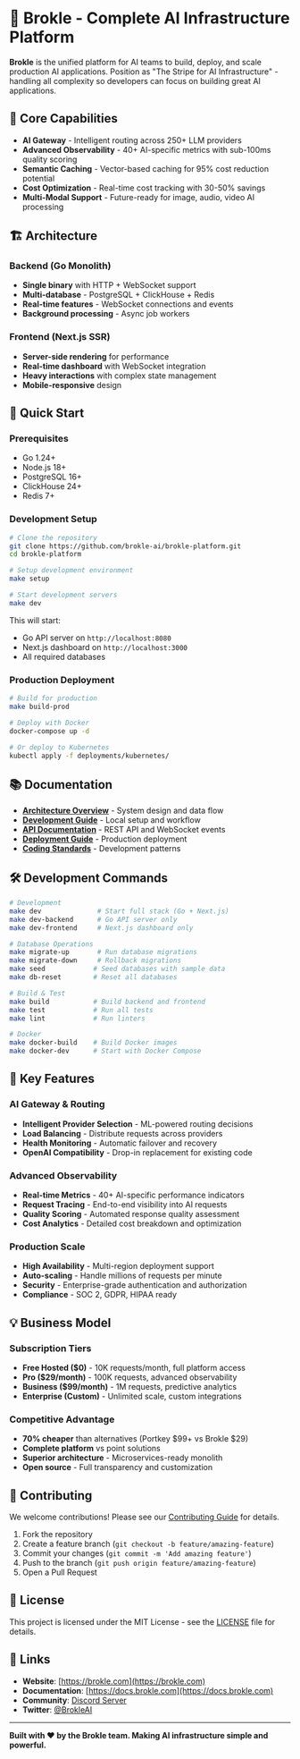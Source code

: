 # 🚀 Brokle - Complete AI Infrastructure Platform

**Brokle** is the unified platform for AI teams to build, deploy, and scale production AI applications. Position as "The Stripe for AI Infrastructure" - handling all complexity so developers can focus on building great AI applications.

## 🎯 Core Capabilities
- **AI Gateway** - Intelligent routing across 250+ LLM providers
- **Advanced Observability** - 40+ AI-specific metrics with sub-100ms quality scoring  
- **Semantic Caching** - Vector-based caching for 95% cost reduction potential
- **Cost Optimization** - Real-time cost tracking with 30-50% savings
- **Multi-Modal Support** - Future-ready for image, audio, video AI processing

## 🏗️ Architecture

### Backend (Go Monolith)
- **Single binary** with HTTP + WebSocket support
- **Multi-database** - PostgreSQL + ClickHouse + Redis
- **Real-time features** - WebSocket connections and events
- **Background processing** - Async job workers

### Frontend (Next.js SSR)
- **Server-side rendering** for performance
- **Real-time dashboard** with WebSocket integration
- **Heavy interactions** with complex state management
- **Mobile-responsive** design

## 🚀 Quick Start

### Prerequisites
- Go 1.24+
- Node.js 18+
- PostgreSQL 16+
- ClickHouse 24+
- Redis 7+

### Development Setup

```bash
# Clone the repository
git clone https://github.com/brokle-ai/brokle-platform.git
cd brokle-platform

# Setup development environment
make setup

# Start development servers
make dev
```

This will start:
- Go API server on `http://localhost:8080`
- Next.js dashboard on `http://localhost:3000`
- All required databases

### Production Deployment

```bash
# Build for production
make build-prod

# Deploy with Docker
docker-compose up -d

# Or deploy to Kubernetes
kubectl apply -f deployments/kubernetes/
```

## 📚 Documentation

- [**Architecture Overview**](docs/ARCHITECTURE.md) - System design and data flow
- [**Development Guide**](docs/DEVELOPMENT.md) - Local setup and workflow
- [**API Documentation**](docs/API.md) - REST API and WebSocket events
- [**Deployment Guide**](docs/DEPLOYMENT.md) - Production deployment
- [**Coding Standards**](docs/CODING_STANDARDS.md) - Development patterns

## 🛠️ Development Commands

```bash
# Development
make dev              # Start full stack (Go + Next.js)
make dev-backend      # Go API server only
make dev-frontend     # Next.js dashboard only

# Database Operations
make migrate-up       # Run database migrations
make migrate-down     # Rollback migrations
make seed            # Seed databases with sample data
make db-reset        # Reset all databases

# Build & Test
make build           # Build backend and frontend
make test            # Run all tests
make lint            # Run linters

# Docker
make docker-build    # Build Docker images
make docker-dev      # Start with Docker Compose
```

## 🌟 Key Features

### AI Gateway & Routing
- **Intelligent Provider Selection** - ML-powered routing decisions
- **Load Balancing** - Distribute requests across providers
- **Health Monitoring** - Automatic failover and recovery
- **OpenAI Compatibility** - Drop-in replacement for existing code

### Advanced Observability
- **Real-time Metrics** - 40+ AI-specific performance indicators
- **Request Tracing** - End-to-end visibility into AI requests
- **Quality Scoring** - Automated response quality assessment
- **Cost Analytics** - Detailed cost breakdown and optimization

### Production Scale
- **High Availability** - Multi-region deployment support
- **Auto-scaling** - Handle millions of requests per minute
- **Security** - Enterprise-grade authentication and authorization
- **Compliance** - SOC 2, GDPR, HIPAA ready

## 💡 Business Model

### Subscription Tiers
- **Free Hosted ($0)** - 10K requests/month, full platform access
- **Pro ($29/month)** - 100K requests, advanced observability  
- **Business ($99/month)** - 1M requests, predictive analytics
- **Enterprise (Custom)** - Unlimited scale, custom integrations

### Competitive Advantage
- **70% cheaper** than alternatives (Portkey $99+ vs Brokle $29)
- **Complete platform** vs point solutions
- **Superior architecture** - Microservices-ready monolith
- **Open source** - Full transparency and customization

## 🤝 Contributing

We welcome contributions! Please see our [Contributing Guide](docs/CONTRIBUTING.md) for details.

1. Fork the repository
2. Create a feature branch (`git checkout -b feature/amazing-feature`)
3. Commit your changes (`git commit -m 'Add amazing feature'`)
4. Push to the branch (`git push origin feature/amazing-feature`)
5. Open a Pull Request

## 📄 License

This project is licensed under the MIT License - see the [LICENSE](LICENSE) file for details.

## 🔗 Links

- **Website**: [https://brokle.com](https://brokle.com)
- **Documentation**: [https://docs.brokle.com](https://docs.brokle.com)
- **Community**: [Discord Server](https://discord.gg/brokle)
- **Twitter**: [@BrokleAI](https://twitter.com/BrokleAI)

---

**Built with ❤️ by the Brokle team. Making AI infrastructure simple and powerful.**